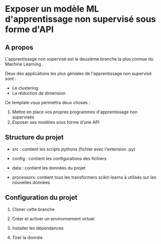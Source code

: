 # Exposer un modèle ML d'apprentissage non supervisé sous forme d'API 



## A propos 

L'apprentissage non supervisé est la deuxième branche la plus connue du Machine Learning .

Deux des applications les plus  géniales de l'apprentissage non supervisé sont : 

- Le clustering 
- La réduction de dimension 


Ce template vous permettra  deux choses : 

1. Mettre en place vos propres programmes d'apprentissage non supervisés 
2. Exposer ses modèles sous forme d'une API 




## Structure du projet 

* src : contient les scripts pythons (fichier avec l'extension .py)

* config : contient les configurations des fichiers 

* data : contient les données du projet 

* processors: contient tous les transformers scikit-learns à utilisés sur les nouvelles données 



## Configuration du projet 

1. Cloner cette branche 



2. Créer et activer un  environnement virtuel 



3. Installer les dépendances
 

4. Tirer la donnée 
